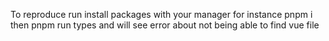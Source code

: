 To reproduce run install packages with your manager for instance pnpm i
then pnpm run types and will see error about not being able to find vue file
